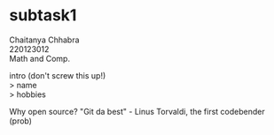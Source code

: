 # subtask1
Chaitanya Chhabra  
220123012  
Math and Comp.  
  
intro (don't screw this up!)  
\> name  
\> hobbies  
  
Why open source?
"Git da best" - Linus Torvaldi, the first codebender (prob)



